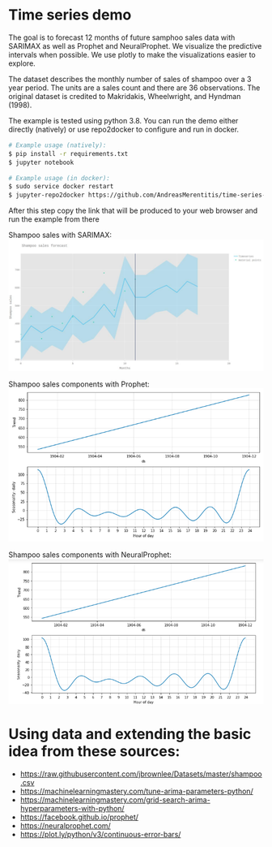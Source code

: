 # Time series demo

The goal is to forecast 12 months of future samphoo sales data with SARIMAX as well as Prophet 
and NeuralProphet. We visualize the predictive intervals when possible. We use plotly to make 
the visualizations easier to explore. 

The dataset describes the monthly number of sales of shampoo over a 3 year period.
The units are a sales count and there are 36 observations. The original dataset is credited 
to Makridakis, Wheelwright, and Hyndman (1998). 

The example is tested using python 3.8. You can run the demo either directly (natively) or use 
repo2docker to configure and run in docker.

```bash
# Example usage (natively): 
$ pip install -r requirements.txt
$ jupyter notebook 
```

```bash
# Example usage (in docker): 
$ sudo service docker restart
$ jupyter-repo2docker https://github.com/AndreasMerentitis/time-series-demo
```
After this step copy the link that will be produced to your web browser and run the example from there

Shampoo sales with SARIMAX:
![relative path 1](/Shampoo_sales_SARIMAX.jpeg?raw=true "Shampoo_sales_SARIMAX.jpeg")

Shampoo sales components with Prophet:
![relative path 1](/Sahmpoo_sales_components_Prophet.png?raw=true "Sahmpoo_sales_components_Prophet.png")

Shampoo sales components with NeuralProphet:
![relative path 1](/Sahmpoo_sales_components_NeurProphet.png?raw=true "Sahmpoo_sales_components_NeurProphet.png")

# Using data and extending the basic idea from these sources:
* https://raw.githubusercontent.com/jbrownlee/Datasets/master/shampoo.csv
* https://machinelearningmastery.com/tune-arima-parameters-python/
* https://machinelearningmastery.com/grid-search-arima-hyperparameters-with-python/
* https://facebook.github.io/prophet/
* https://neuralprophet.com/
* https://plot.ly/python/v3/continuous-error-bars/



